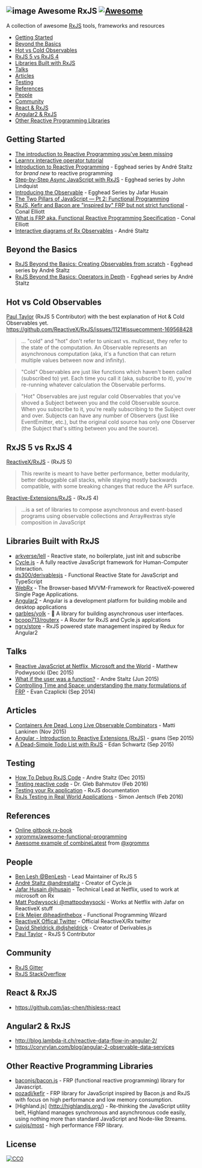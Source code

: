 ![image](https://cloud.githubusercontent.com/assets/1134912/12602549/f6db6850-c4f5-11e5-9eb8-dc28f08f68ec.png)
Awesome RxJS [![Awesome](https://cdn.rawgit.com/sindresorhus/awesome/d7305f38d29fed78fa85652e3a63e154dd8e8829/media/badge.svg)](https://github.com/sindresorhus/awesome)
------------

A collection of awesome [RxJS](https://github.com/Reactive-Extensions/RxJS) tools, frameworks and resources

 - [Getting Started](#getting-started)
 - [Beyond the Basics](#beyond-the-basics)
 - [Hot vs Cold Observables](#hot-vs-cold-observables)
 - [RxJS 5 vs RxJS 4](#rxjs-5-vs-rxjs-4)
 - [Libraries Built with RxJS](#libraries-built-with-rxjs)
 - [Talks](#talks)
 - [Articles](#articles)
 - [Testing](#testing)
 - [References](#references)
 - [People](#people)
 - [Community](#community)
 - [React & RxJS](#react--rxjs)
 - [Angular2 & RxJS](#angular2--rxjs)
 - [Other Reactive Programming Libraries](#other-reactive-programming-libraries)

## Getting Started
 - [The introduction to Reactive Programming you've been missing](https://gist.github.com/staltz/868e7e9bc2a7b8c1f754)
 - [Learnrx interactive operator tutorial](http://reactivex.io/learnrx/)
 - [Introduction to Reactive Programming](https://egghead.io/series/introduction-to-reactive-programming) - Egghead series by André Staltz for *brand new* to reactive programming
 - [Step-by-Step Async JavaScript with RxJS](https://egghead.io/series/step-by-step-async-javascript-with-rxjs) - Egghead series by John Lindquist
 - [Introducing the Observable](https://egghead.io/lessons/javascript-introducing-the-observable) - Egghead Series by Jafar Husain
 - [The Two Pillars of JavaScript — Pt 2: Functional Programming](https://medium.com/javascript-scene/the-two-pillars-of-javascript-pt-2-functional-programming-a63aa53a41a4#.cn22tmqmm)
 - [RxJS, Kefir and Bacon are "inspired by" FRP but not strict functional](https://twitter.com/conal/status/468875014461468677) - Conal Elliott
 - [What is FRP aka. Functional Reactive Programming Specification](http://stackoverflow.com/questions/5875929/specification-for-a-functional-reactive-programming-language/5878525#5878525) - Conal Elliott
 - [Interactive diagrams of Rx Observables](http://rxmarbles.com/) - André Staltz
 
## Beyond the Basics
- [RxJS Beyond the Basics: Creating Observables from scratch](https://egghead.io/series/rxjs-beyond-the-basics-creating-observables-from-scratch) - Egghead series by André Staltz
- [RxJS Beyond the Basics: Operators in Depth](https://egghead.io/series/rxjs-beyond-the-basics-operators-in-depth) - Egghead series by André Staltz

## Hot vs Cold Observables
[Paul Taylor](https://twitter.com/trxcllnt) (RxJS 5 Contributor) with the best explanation of Hot & Cold Observables yet.
https://github.com/ReactiveX/RxJS/issues/1121#issuecomment-169568428
> ...
"cold" and "hot" don't refer to unicast vs. multicast, they refer to the state of the computation. An Observable represents an asynchronous computation (aka, it's a function that can return multiple values between now and infinity).

>"Cold" Observables are just like functions which haven't been called (subscribed to) yet. Each time you call it (aka, subscribe to it), you're re-running whatever calculation the Observable performs.

>"Hot" Observables are just regular cold Observables that you've shoved a Subject between you and the cold Observable source. When you subscribe to it, you're really subscribing to the Subject over and over. Subjects can have any number of Observers (just like EventEmitter, etc.), but the original cold source has only one Observer (the Subject that's sitting between you and the source).

## RxJS 5 vs RxJS 4
[ReactiveX/RxJS](https://github.com/ReactiveX/RxJS) - (RxJS 5)

>This rewrite is meant to have better performance, better modularity, better debuggable call stacks, while staying mostly backwards compatible, with some breaking changes that reduce the API surface.

[Reactive-Extensions/RxJS](https://github.com/Reactive-Extensions/RxJS) - (RxJS 4)

> ...is a set of libraries to compose asynchronous and event-based programs using observable collections and Array#extras style composition in JavaScript

## Libraries Built with RxJS
 - [arkverse/lell](https://github.com/arkverse/lell) - Reactive state, no boilerplate, just init and subscribe
 - [Cycle.js](https://cycle.js.org) - A fully reactive JavaScript framework for Human-Computer Interaction.
 - [ds300/derivablesjs](https://github.com/ds300/derivablejs) - Functional Reactive State for JavaScript and TypeScript
 - [WebRx](https://webrx.org) - The Browser-based MVVM-Framework for ReactiveX-powered Single Page Applications.
 - [Angular2](https://angular.io/) - Angular is a development platform for building mobile and desktop applications
 - [garbles/yolk](https://github.com/garbles/yolk) - :egg: A library for building asynchronous user interfaces.
 - [bcoop713/routerx](https://github.com/bcoop713/routerx) - A Router for RxJS and Cycle.js applcations
 - [ngrx/store](https://github.com/ngrx/store) - RxJS powered state management inspired by Redux for Angular2


## Talks
 - [Reactive JavaScript at Netflix, Microsoft and the World](https://www.youtube.com/watch?v=KOOT7BArVHQ) - Matthew Podwysocki (Dec 2015)
 - [What if the user was a function?](https://www.youtube.com/watch?v=1zj7M1LnJV4) - Andre Staltz (Jun 2015)
 - [Controlling Time and Space: understanding the many formulations of FRP](https://www.youtube.com/watch?v=Agu6jipKfYw) - Evan Czaplicki (Sep 2014)

## Articles
 - [Containers Are Dead. Long Live Observable Combinators](https://medium.com/@milankinen/containers-are-dead-long-live-observable-combinators-2cb0c1f06c96#.4e639jlf5) - Matti Lankinen (Nov 2015)
 - [Angular - Introduction to Reactive Extensions (RxJS)](https://medium.com/google-developer-experts/angular-introduction-to-reactive-extensions-rxjs-a86a7430a61f#.4xdsm88gq) - gsans (Sep 2015)
 - [A Dead-Simple Todo List with RxJS](http://blog.edanschwartz.com/2015/09/18/dead-simple-rxjs-todo-list/?utm_medium=email) - Edan Schwartz (Sep 2015)

## Testing
- [How To Debug RxJS Code](http://staltz.com/how-to-debug-rxjs-code.html) - Andre Staltz (Dec 2015)
- [Testing reactive code](https://glebbahmutov.com/blog/testing-reactive-code/) - Dr. Gleb Bahmutov (Feb 2016)
- [Testing your Rx application](https://github.com/Reactive-Extensions/RxJS/blob/master/doc/gettingstarted/testing.md) - RxJS documentation
- [RxJs Testing in Real World Applications](https://blog.hyphe.me/rxjs-testing-in-real-world-applications/) - Simon Jentsch (Feb 2016)

## References
 - [Online gitbook rx-book](https://xgrommx.github.io/rx-book/index.html)
 - [xgrommx/awesome-functional-programming](https://github.com/xgrommx/awesome-functional-programming)
 - [Awesome example of combineLatest](https://jsbin.com/padutujasu/edit?js,output) from [@xgrommx](https://twitter.com/xgrommx)

## People
 - [Ben Lesh @BenLesh](https://twitter.com/BenLesh) - Lead Maintainer of RxJS 5
 - [André Staltz @andrestaltz](https://twitter.com/andrestaltz) - Creator of Cycle.js
 - [Jafar Husain @jhusain](https://twitter.com/djsheldrick) - Technical Lead at Netflix, used to work at microsoft on Rx
 - [Matt Podwysocki @mattpodwysocki](https://twitter.com/mattpodwysocki) - Works at Netflix with Jafar on ReactiveX stuff
 - [Erik Meijer @headinthebox](https://twitter.com/headinthebox) - Functional Programming Wizard
 - [ReactiveX Offical Twitter](https://twitter.com/ReactiveX) - Official ReactiveX/Rx twitter
 - [David Sheldrick @djsheldrick](https://twitter.com/djsheldrick) - Creator of Derivables.js
 - [Paul Taylor](https://twitter.com/trxcllnt) - RxJS 5 Contributor

## Community
 - [RxJS Gitter](https://gitter.im/Reactive-Extensions/RxJS)
 - [RxJS StackOverflow](https://stackoverflow.com/questions/tagged/rxjs)

## React & RxJS
 - https://github.com/jas-chen/thisless-react

## Angular2 & RxJS
 - http://blog.lambda-it.ch/reactive-data-flow-in-angular-2/
 - https://coryrylan.com/blog/angular-2-observable-data-services

## Other Reactive Programming Libraries
* [baconjs/bacon.js](https://github.com/baconjs/bacon.js) - FRP (functional reactive programming) library for Javascript.
* [pozadi/kefir](https://github.com/pozadi/kefir) - FRP library for JavaScript inspired by Bacon.js and RxJS with focus on high performance and low memory consumption.
* [Highland.js] (http://highlandjs.org/) - Re-thinking the JavaScript utility belt, Highland manages synchronous and asynchronous code easily, using nothing more than standard JavaScript and Node-like Streams.
* [cujojs/most](https://github.com/cujojs/most) - high performance FRP library.

## License

[![CC0](https://i.creativecommons.org/p/zero/1.0/88x31.png)](https://creativecommons.org/publicdomain/zero/1.0/)
